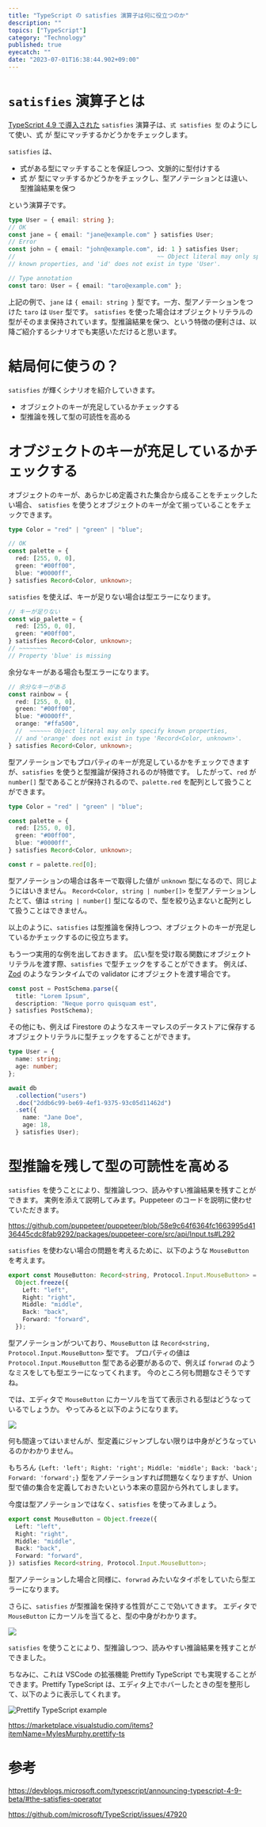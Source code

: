 ```yaml
---
title: "TypeScript の satisfies 演算子は何に役立つのか"
description: ""
topics: ["TypeScript"]
category: "Technology"
published: true
eyecatch: ""
date: "2023-07-01T16:38:44.902+09:00"
---
```


# `satisfies` 演算子とは

[TypeScript 4.9 で導入された](https://devblogs.microsoft.com/typescript/announcing-typescript-4-9-beta/#the-satisfies-operator) `satisfies` 演算子は、`式 satisfies 型` のようにして使い、式 が 型にマッチするかどうかをチェックします。

`satisfies` は、

- 式がある型にマッチすることを保証しつつ、文脈的に型付けする
- 式 が 型にマッチするかどうかをチェックし、型アノテーションとは違い、型推論結果を保つ

という演算子です。

```typescript
type User = { email: string };
// OK
const jane = { email: "jane@example.com" } satisfies User;
// Error
const john = { email: "john@example.com", id: 1 } satisfies User;
//                                        ~~ Object literal may only specify
// known properties, and 'id' does not exist in type 'User'.

// Type annotation
const taro: User = { email: "taro@example.com" };
```

上記の例で、`jane` は `{ email: string }` 型です。一方、型アノテーションをつけた `taro` は `User` 型です。
`satisfies` を使った場合はオブジェクトリテラルの型がそのまま保持されています。型推論結果を保つ、という特徴の便利さは、以降ご紹介するシナリオでも実感いただけると思います。

# 結局何に使うの？

`satisfies` が輝くシナリオを紹介していきます。

- オブジェクトのキーが充足しているかチェックする
- 型推論を残して型の可読性を高める

# オブジェクトのキーが充足しているかチェックする

オブジェクトのキーが、あらかじめ定義された集合から成ることをチェックしたい場合、
`satisfies` を使うとオブジェクトのキーが全て揃っていることをチェックできます。

```typescript
type Color = "red" | "green" | "blue";

// OK
const palette = {
  red: [255, 0, 0],
  green: "#00ff00",
  blue: "#0000ff",
} satisfies Record<Color, unknown>;
```

`satisfies` を使えば、キーが足りない場合は型エラーになります。

```typescript
// キーが足りない
const wip_palette = {
  red: [255, 0, 0],
  green: "#00ff00",
} satisfies Record<Color, unknown>;
// ~~~~~~~~
// Property 'blue' is missing
```

余分なキーがある場合も型エラーになります。

```typescript
// 余分なキーがある
const rainbow = {
  red: [255, 0, 0],
  green: "#00ff00",
  blue: "#0000ff",
  orange: "#ffa500",
  //  ~~~~~~ Object literal may only specify known properties,
  // and 'orange' does not exist in type 'Record<Color, unknown>'.
} satisfies Record<Color, unknown>;
```

型アノテーションでもプロパティのキーが充足しているかをチェックできますが、`satisfies` を使うと型推論が保持されるのが特徴です。
したがって、`red` が `number[]` 型であることが保持されるので、`palette.red` を配列として扱うことができます。

```typescript
type Color = "red" | "green" | "blue";

const palette = {
  red: [255, 0, 0],
  green: "#00ff00",
  blue: "#0000ff",
} satisfies Record<Color, unknown>;

const r = palette.red[0];
```

型アノテーションの場合は各キーで取得した値が `unknown` 型になるので、同じようにはいきません。
`Record<Color, string | number[]>` を型アノテーションしたとて、値は `string | number[]` 型になるので、型を絞り込まないと配列として扱うことはできません。

以上のように、`satisfies` は型推論を保持しつつ、オブジェクトのキーが充足しているかチェックするのに役立ちます。

もう一つ実用的な例を出しておきます。
広い型を受け取る関数にオブジェクトリテラルを渡す際、`satisfies` で型チェックをすることができます。
例えば、[Zod](https://github.com/colinhacks/zod) のようなランタイムでの validator にオブジェクトを渡す場合です。

```typescript
const post = PostSchema.parse({
  title: "Lorem Ipsum",
  description: "Neque porro quisquam est",
} satisfies PostSchema);
```

その他にも、例えば Firestore のようなスキーマレスのデータストアに保存するオブジェクトリテラルに型チェックをすることができます。

```typescript
type User = {
  name: string;
  age: number;
};

await db
  .collection("users")
  .doc("2ddb6c99-be69-4ef1-9375-93c05d11462d")
  .set({
    name: "Jane Doe",
    age: 18,
  } satisfies User);
```

# 型推論を残して型の可読性を高める

`satisfies` を使うことにより、型推論しつつ、読みやすい推論結果を残すことができます。
実例を添えて説明してみます。Puppeteer のコードを説明に使わせていただきます。

https://github.com/puppeteer/puppeteer/blob/58e9c64f6364fc1663995d4136445cdc8fab9292/packages/puppeteer-core/src/api/Input.ts#L292

`satisfies` を使わない場合の問題を考えるために、以下のような `MouseButton` を考えます。

```typescript
export const MouseButton: Record<string, Protocol.Input.MouseButton> =
  Object.freeze({
    Left: "left",
    Right: "right",
    Middle: "middle",
    Back: "back",
    Forward: "forward",
  });
```

型アノテーションがついており、`MouseButton` は `Record<string, Protocol.Input.MouseButton>` 型です。
プロパティの値は `Protocol.Input.MouseButton` 型である必要があるので、例えば `forwrad` のようなミスをしても型エラーになってくれます。
今のところ何も問題なさそうですね。

では、エディタで `MouseButton` にカーソルを当てて表示される型はどうなっているでしょうか。
やってみると以下のようになります。

![](/images/why-typescript-satisfies-operator-bad.png)

何も間違ってはいませんが、型定義にジャンプしない限りは中身がどうなっているのかわかりません。

もちろん `{Left: 'left'; Right: 'right'; Middle: 'middle'; Back: 'back'; Forward: 'forward';}` 型をアノテーションすれば問題なくなりますが、Union 型で値の集合を定義しておきたいという本来の意図から外れてしまします。

今度は型アノテーションではなく、`satisfies` を使ってみましょう。

```typescript
export const MouseButton = Object.freeze({
  Left: "left",
  Right: "right",
  Middle: "middle",
  Back: "back",
  Forward: "forward",
}) satisfies Record<string, Protocol.Input.MouseButton>;
```

型アノテーションした場合と同様に、`forwrad` みたいなタイポをしていたら型エラーになります。

さらに、`satisfies` が型推論を保持する性質がここで効いてきます。
エディタで `MouseButton` にカーソルを当てると、型の中身がわかります。

![](/images/why-typescript-satisfies-operator-good.png)

`satisfies` を使うことにより、型推論しつつ、読みやすい推論結果を残すことができました。

ちなみに、これは VSCode の拡張機能 Prettify TypeScript でも実現することができます。Prettify TypeScript は、エディタ上でホバーしたときの型を整形して、以下のように表示してくれます。

![Prettify TypeScript example](/images/why-typescript-satisfies-operator-extension.png)

https://marketplace.visualstudio.com/items?itemName=MylesMurphy.prettify-ts

# 参考

https://devblogs.microsoft.com/typescript/announcing-typescript-4-9-beta/#the-satisfies-operator

https://github.com/microsoft/TypeScript/issues/47920
